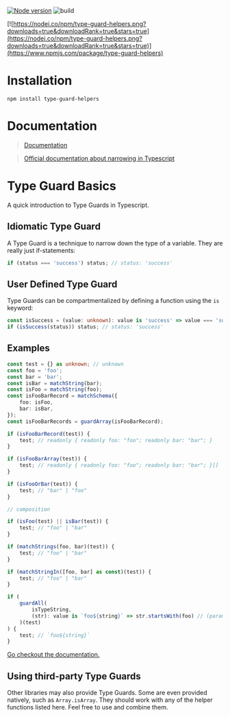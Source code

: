 [![Node version](https://img.shields.io/node/v/type-guard-helpers.svg?style=flat)](http://nodejs.org/download/)
![build](https://github.com/nicobrinkkemper/type-guard-helpers/actions/workflows/node.js.yml/badge.svg)

[![https://nodei.co/npm/type-guard-helpers.png?downloads=true&downloadRank=true&stars=true](https://nodei.co/npm/type-guard-helpers.png?downloads=true&downloadRank=true&stars=true)](https://www.npmjs.com/package/type-guard-helpers)

# Installation

```
npm install type-guard-helpers
```

# Documentation

> [Documentation](https://nicobrinkkemper.github.io/type-guard-helpers/)

> [Official documentation about narrowing in Typescript](https://www.typescriptlang.org/docs/handbook/2/narrowing.html)

# Type Guard Basics

A quick introduction to Type Guards in Typescript.

## Idiomatic Type Guard

A Type Guard is a technique to narrow down the type of a variable.
They are really just if-statements:

```ts
if (status === 'success') status; // status: 'success'
```

## User Defined Type Guard

Type Guards can be compartmentalized by defining a function using the `is` keyword:

```ts
const isSuccess = (value: unknown): value is 'success' => value === 'success';
if (isSuccess(status)) status; // status: 'success'
```

## Examples

```ts
const test = {} as unknown; // unknown
const foo = 'foo';
const bar = 'bar';
const isBar = matchString(bar);
const isFoo = matchString(foo);
const isFooBarRecord = matchSchema({
	foo: isFoo,
	bar: isBar,
});
const isFooBarRecords = guardArray(isFooBarRecord);

if (isFooBarRecord(test)) {
	test; // readonly { readonly foo: "foo"; readonly bar: "bar"; }
}

if (isFooBarArray(test)) {
	test; // readonly { readonly foo: "foo"; readonly bar: "bar"; }[]
}

if (isFooOrBar(test)) {
	test; // "bar" | "foo"
}

// composition

if (isFoo(test) || isBar(test)) {
	test; // "foo" | "bar"
}

if (matchStrings(foo, bar)(test)) {
	test; // "foo" | "bar"
}

if (matchStringIn([foo, bar] as const)(test)) {
	test; // "foo" | "bar"
}

if (
	guardAll(
		isTypeString,
		(str): value is `foo${string}` => str.startsWith(foo) // (parameter) str: string
	)(test)
) {
	test; // `foo${string}`
}
```

[Go checkout the documentation.](https://nicobrinkkemper.github.io/type-guard-helpers/)

## Using third-party Type Guards

Other libraries may also provide Type Guards. Some are even provided natively, such as `Array.isArray`. They should work with any of the helper functions listed here. Feel free to use and combine them.
